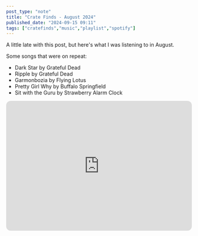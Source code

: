 ```yaml
---
post_type: "note" 
title: "Crate Finds - August 2024"
published_date: "2024-09-15 09:11"
tags: ["cratefinds","music","playlist","spotify"]
---
```


A little late with this post, but here's what I was listening to in August. 

Some songs that were on repeat:

- Dark Star by Grateful Dead
- Ripple by Grateful Dead
- Garmonbozia by Flying Lotus
- Pretty Girl Why by Buffalo Springfield
- Sit with the Guru by Strawberry Alarm Clock

<iframe style="border-radius:12px" src="https://open.spotify.com/playlist/4WioPgkf1uJsLQWAw4nYuS?utm_source=generator" width="100%" height="352" frameBorder="0" allowfullscreen="" allow="autoplay; clipboard-write; encrypted-media; fullscreen; picture-in-picture" loading="lazy"></iframe>